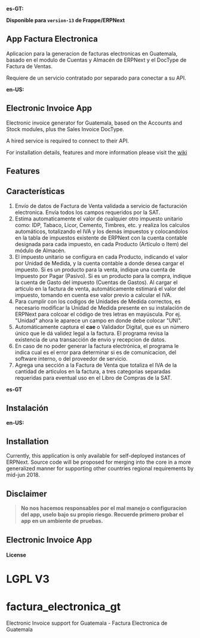 **es-GT:**

**Disponible para `version-13` de Frappe/ERPNext**

## App Factura Electronica

Aplicacion para la generacion de facturas electronicas en Guatemala, basado en el modulo de Cuentas y Almacén de ERPNext y el DocType de Factura de Ventas.

Requiere de un servicio contratado por separado para conectar a su API.

**en-US:**
## Electronic Invoice App
Electronic invoice generator for Guatemala, based on the Accounts and Stock modules, plus the Sales Invoice DocType.

A hired service is required to connect to their API.

For installation details, features and more information please visit the [wiki](https://github.com/sihaysistema/factura_electronica_gt/wiki)

## Features

## Características
1. Envío de datos de Factura de Venta validada a servicio de facturación electronica.  Envía todos los campos requeridos por la SAT.
2.  Estima automaticamente el valor de cualquier otro impuesto unitario como: IDP, Tabaco, Licor, Cemento, Timbres, etc. y realiza los calculos automáticos, totalizando el IVA y los demás impuestos y colocandolos en la tabla de impuestos existente de ERPNext con la cuenta contable designada para cada impuesto, en cada Producto (Artículo o Item) del módulo de Almacén.
3. El impuesto unitario se configura en cada Producto, indicando el valor por Unidad de Medida, y la cuenta contable a donde desea cargar el impuesto. Si es un producto para la venta, indique una cuenta de Impuesto por Pagar (Pasivo).  Si es un producto para la compra, indique la cuenta de Gasto del impuesto (Cuentas de Gastos). Al cargar el articulo en la factura de venta, automáticamente estimará el valor del impuesto, tomando en cuenta ese valor previo a calcular el IVA.
4. Para cumplir con los codigos de Unidades de Medida correctos, es necesario modificar la Unidad de Medida presente en su instalación de ERPNext para colcoar el código de tres letras en mayúscula. Por ej.  "Unidad" ahora le aparece un campo en donde debe colocar "UNI".
5. Automáticamente captura el **cae** o Validador Digital, que es un número único que le dá validez legal a la factura. El programa revisa la existencia de una transacción de envio y recepcion de datos.
6. En caso de no poder generar la factura electrónica, el programa le indica cual es el error para determinar si es de comunicacion, del software interno, o del proveedor de servicio.
7. Agrega una sección a la Factura de Venta que totaliza el IVA de la cantidad de articulos en la factura, a tres categorias separadas requeridas para eventual uso en el Libro de Compras de la SAT.

**es-GT**
## Instalación

**en-US:**
## Installation
Currently, this application is only available for self-deployed instances of ERPNext. Source code will be proposed for merging into the core in a more generalized manner for supporting other countries regional requirements by mid-jun 2018.

## Disclaimer
> **No nos hacemos responsables por el mal manejo o configuracion del app, uselo bajo su propio riesgo. Recuerde primero probar el app en un ambiente de pruebas.**


## Electronic Invoice App
#### License

LGPL V3
=======

# factura_electronica_gt

Electronic Invoice support for Guatemala - Factura Electronica de Guatemala


